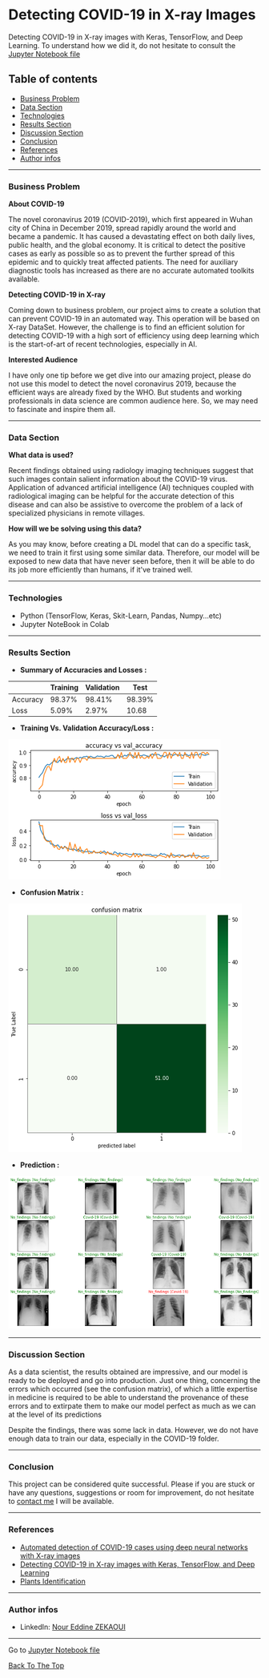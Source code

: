 # Detecting COVID-19 in X-ray Images
Detecting COVID-19 in X-ray images with Keras, TensorFlow, and Deep Learning. To understand how we did it, do not hesitate to consult the [Jupyter Notebook file](https://github.com/zekaouinoureddine/Detecting-COVID-19-in-X-ray-Images/blob/main/Detecting%20COVID-19%20in%20X-ray%20images.ipynb)
## Table of contents
- [Business Problem](#business-problem)
- [Data Section](#data-section)
- [Technologies](#technologies)
- [Results Section](#results-section)
- [Discussion Section](#discussion-section)
- [Conclusion](#conclusion)
- [References](#References)
- [Author infos](#author-infos)

---
### Business Problem
**About COVID-19**

The novel coronavirus 2019 (COVID-2019), which first appeared in Wuhan city of China in December 2019, spread rapidly around the world and became a pandemic. It has caused a devastating effect on both daily lives, public health, and the global economy. It is critical to detect the positive cases as early as possible so as to prevent the further spread of this epidemic and to quickly treat affected patients. The need for auxiliary diagnostic tools has increased as there are no accurate automated toolkits available.

**Detecting COVID-19 in X-ray**

Coming down to business problem, our project aims to create a solution that can prevent COVID-19 in an automated way. This operation will be based on X-ray DataSet. However, the challenge is to find an efficient solution for detecting COVID-19 with a high sort of efficiency using deep learning which is the start-of-art of recent technologies, especially in AI.

**Interested Audience**

I have only one tip before we get dive into our amazing project, please do not use this model to detect the novel coronavirus 2019, because the efficient ways are already fixed by the WHO. But students and working professionals in data science are common audience here. So, we may need to fascinate and inspire them all.

---
### Data Section
**What data is used?**

Recent findings obtained using radiology imaging techniques suggest that such images contain salient information about the COVID-19 virus. Application of advanced artificial intelligence (AI) techniques coupled with radiological imaging can be helpful for the accurate detection of this disease and can also be assistive to overcome the problem of a lack of specialized physicians in remote villages.

**How will we be solving using this data?**

As you may know, before creating a DL model that can do a specific task, we need to train it first using some similar data. Therefore, our model will be exposed to new data that have never seen before, then it will be able to do its job more efficiently than humans, if it've trained well.

---
### Technologies
- Python (TensorFlow, Keras, Skit-Learn, Pandas, Numpy…etc)
- Jupyter NoteBook in Colab
---
### Results Section
- **Summary of Accuracies and Losses :**

<table>
  <thead>
    <tr><th></th><th> Training </th><th> Validation </th> <th> Test </th></tr></thead>
  <tr>
    <td>Accuracy</td>
    <td>98.37%</td>
    <td>98.41%</td>
    <td>98.39%</td>
  </tr>
  <tr>
    <td>Loss</td>
    <td>5.09%</td>
    <td>2.97%</td>
    <td>10.68</td>
  </tr>
</table>

- **Training Vs. Validation Accuracy/Loss :**

 ![](acc.png)

- **Confusion Matrix :**

 ![](mat.png)

- **Prediction :**

 ![](pred.png)

---

### Discussion Section
As a data scientist, the results obtained are impressive, and our model is ready to be deployed and go into production. Just one thing, concerning the errors which occurred (see the confusion matrix), of which a little expertise in medicine is required to be able to understand the provenance of these errors and to extirpate them to make our model perfect as much as we can at the level of its predictions

Despite the findings, there was some lack in data. However, we do not have enough data to train our data, especially in the COVID-19 folder.

---
### Conclusion
This project can be considered quite successful. Please if you are stuck or have any questions, suggestions or room for improvement, do not hesitate to [contact me](https://www.linkedin.com/in/nour-eddine-zekaoui-ba43b1177/) I will be available.

---
### References
- [Automated detection of COVID-19 cases using deep neural networks with X-ray images](https://www.ncbi.nlm.nih.gov/pmc/articles/PMC7187882/)
- [Detecting COVID-19 in X-ray images with Keras, TensorFlow, and Deep Learning](https://www.pyimagesearch.com/2020/03/16/detecting-covid-19-in-x-ray-images-with-keras-tensorflow-and-deep-learning/)
- [Plants Identification](https://github.com/zekaouinoureddine/Plants_Identification_DL_SI)

---
### Author infos
- LinkedIn: [Nour Eddine ZEKAOUI](https://www.linkedin.com/in/nour-eddine-zekaoui-ba43b1177/)
---
 Go to [Jupyter Notebook file](https://github.com/zekaouinoureddine/Detecting-COVID-19-in-X-ray-Images/blob/main/Detecting%20COVID-19%20in%20X-ray%20images.ipynb)
 
[Back To The Top](#detecting-covid-19-in-x-ray-images)
